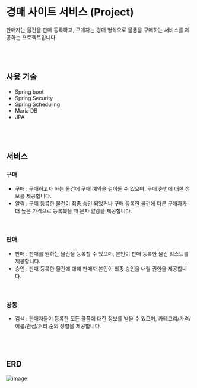 # 경매 사이트 서비스 (Project)
판매자는 물건을 판매 등록하고, 구매자는 경매 형식으로 물품을 구매하는 서비스를 제공하는 프로젝트입니다.
<br/><br/><br/><br/>

## 사용 기술
- Spring boot
- Spring Security
- Spring Scheduling
- Maria DB
- JPA
<br/><br/><br/><br/>

## 서비스
### 구매
- 구매 : 구매하고자 하는 물건에 구매 예약을 걸어둘 수 있으며, 구매 순번에 대한 정보를 제공합니다.
- 알림 : 구매 등록한 물건이 최종 승인 되었거나 구매 등록한 물건에 다른 구매자가 더 높은 가격으로 등록했을 때 문자 알람을 제공합니다.
<br/>

### 판매
- 판매 : 판매를 원하는 물건을 등록할 수 있으며, 본인이 판매 등록한 물건 리스트를 제공합니다.
- 승인 : 판매 등록한 물건에 대해 판매자 본인이 최종 승인을 내릴 권한을 제공합니다.
<br/>

### 공통
- 검색 : 판매자들이 등록한 모든 물품에 대한 정보를 받을 수 있으며, 카테고리/가격/이름/관심/거리 순의 정렬을 제공합니다.
<br/><br/><br/><br/>

## ERD
![image](https://github.com/JoHyungJun/project_auction/assets/56953934/97dca337-cc33-4ca1-b24c-9ea6f002c6fe)

